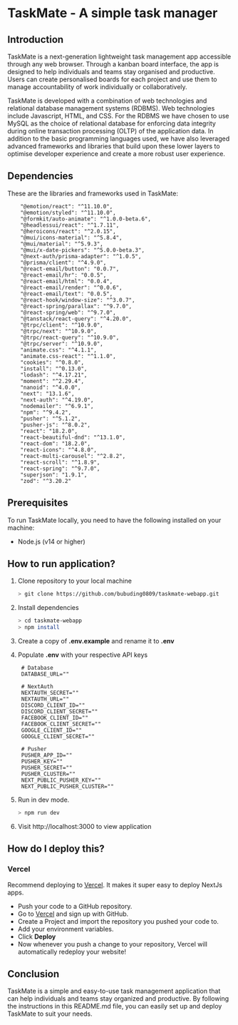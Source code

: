# TaskMate - A simple task manager

## Introduction

TaskMate is a next-generation lightweight task management app accessible through any web browser. Through a kanban board interface, the app is designed to help individuals and teams stay organised and productive. Users can create personalised boards for each project and use them to manage accountability of work individually or collaboratively.

TaskMate is developed with a combination of web technologies and relational database management systems (RDBMS). Web technologies include Javascript, HTML, and CSS. For the RDBMS we have chosen to use MySQL as the choice of relational database for enforcing data integrity during online transaction processing (OLTP) of the application data. In addition to the basic programming languages used, we have also leveraged advanced frameworks and libraries that build upon these lower layers to optimise developer experience and create a more robust user experience.

## Dependencies

These are the libraries and frameworks used in TaskMate:

```
    "@emotion/react": "^11.10.0",
    "@emotion/styled": "^11.10.0",
    "@formkit/auto-animate": "^1.0.0-beta.6",
    "@headlessui/react": "^1.7.11",
    "@heroicons/react": "^2.0.15",
    "@mui/icons-material": "^5.8.4",
    "@mui/material": "^5.9.3",
    "@mui/x-date-pickers": "^5.0.0-beta.3",
    "@next-auth/prisma-adapter": "^1.0.5",
    "@prisma/client": "^4.9.0",
    "@react-email/button": "0.0.7",
    "@react-email/hr": "0.0.5",
    "@react-email/html": "0.0.4",
    "@react-email/render": "^0.0.6",
    "@react-email/text": "0.0.5",
    "@react-hook/window-size": "^3.0.7",
    "@react-spring/parallax": "^9.7.0",
    "@react-spring/web": "^9.7.0",
    "@tanstack/react-query": "^4.20.0",
    "@trpc/client": "^10.9.0",
    "@trpc/next": "^10.9.0",
    "@trpc/react-query": "^10.9.0",
    "@trpc/server": "^10.9.0",
    "animate.css": "^4.1.1",
    "animate.css-react": "^1.1.0",
    "cookies": "^0.8.0",
    "install": "^0.13.0",
    "lodash": "^4.17.21",
    "moment": "^2.29.4",
    "nanoid": "^4.0.0",
    "next": "13.1.6",
    "next-auth": "^4.19.0",
    "nodemailer": "^6.9.1",
    "npm": "^9.4.2",
    "pusher": "^5.1.2",
    "pusher-js": "^8.0.2",
    "react": "18.2.0",
    "react-beautiful-dnd": "^13.1.0",
    "react-dom": "18.2.0",
    "react-icons": "^4.8.0",
    "react-multi-carousel": "^2.8.2",
    "react-scroll": "^1.8.9",
    "react-spring": "^9.7.0",
    "superjson": "1.9.1",
    "zod": "^3.20.2"
```

## Prerequisites

To run TaskMate locally, you need to have the following installed on your machine:

- Node.js (v14 or higher)

## How to run application?

1. Clone repository to your local machine

   ```bash
   > git clone https://github.com/bubuding0809/taskmate-webapp.git
   ```

2. Install dependencies
   ```bash
   > cd taskmate-webapp
   > npm install
   ```
3. Create a copy of **.env.example** and rename it to **.env**
4. Populate **.env** with your respective API keys

   ```
    # Database
    DATABASE_URL=""

    # NextAuth
    NEXTAUTH_SECRET=""
    NEXTAUTH_URL=""
    DISCORD_CLIENT_ID=""
    DISCORD_CLIENT_SECRET=""
    FACEBOOK_CLIENT_ID=""
    FACEBOOK_CLIENT_SECRET=""
    GOOGLE_CLIENT_ID=""
    GOOGLE_CLIENT_SECRET=""

    # Pusher
    PUSHER_APP_ID=""
    PUSHER_KEY=""
    PUSHER_SECRET=""
    PUSHER_CLUSTER=""
    NEXT_PUBLIC_PUSHER_KEY=""
    NEXT_PUBLIC_PUSHER_CLUSTER=""
   ```

5. Run in dev mode.
   ```bash
   > npm run dev
   ```
6. Visit http://localhost:3000 to view application

## How do I deploy this?

### Vercel

Recommend deploying to [Vercel](https://vercel.com/?utm_source=t3-oss&utm_campaign=oss). It makes it super easy to deploy NextJs apps.

- Push your code to a GitHub repository.
- Go to [Vercel](https://vercel.com/?utm_source=t3-oss&utm_campaign=oss) and sign up with GitHub.
- Create a Project and import the repository you pushed your code to.
- Add your environment variables.
- Click **Deploy**
- Now whenever you push a change to your repository, Vercel will automatically redeploy your website!

## Conclusion

TaskMate is a simple and easy-to-use task management application that can help individuals and teams stay organized and productive. By following the instructions in this README.md file, you can easily set up and deploy TaskMate to suit your needs.
